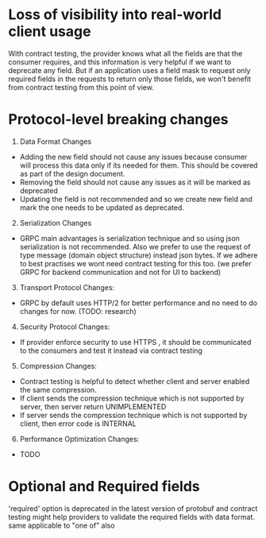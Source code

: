 

# Loss of visibility into real-world client usage
With contract testing, the provider knows what all the fields are that the consumer requires, and this information is very helpful if we want to deprecate any field.
But if an application uses a field mask to request only required fields in the requests to return only those fields, we won't benefit from contract testing from this point of view.

# Protocol-level breaking changes

1. Data Format Changes 
 - Adding the new field should not cause any issues because consumer will process this data only if its needed for them. This should be covered as part of the design document.
 - Removing the field should not cause any issues as it will be marked as deprecated 
 - Updating the field is not recommended and so we create new field and mark the one needs to be updated as deprecated.

2. Serialization Changes
 - GRPC main advantages is serialization technique and so using json serialization is not recommended. Also we prefer to use the request of type message (domain object structure) instead json bytes. If we adhere to best practises we wont need contract testing for this too. (we prefer GRPC for backend communication and not for UI to backend)

3. Transport Protocol Changes:
 - GRPC by default uses HTTP/2 for better performance and no need to do changes for now. (TODO: research)
 
4. Security Protocol Changes:
 - If provider enforce security to use HTTPS , it should be communicated to the consumers and test it instead via contract testing

5. Compression Changes:
 - Contract testing is helpful to detect whether client and server enabled the same compression.
 - If client sends the compression technique which is not supported by server, then server return UNIMPLEMENTED
 - If server sends the compression technique which is not supported by client, then error code is INTERNAL
 
6. Performance Optimization Changes:
- TODO

# Optional and Required fields 

'required' option is deprecated in the latest version of protobuf and contract testing might help providers to validate the required fields with data format.
same applicable to "one of" also
